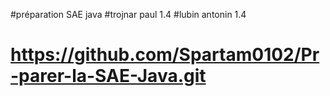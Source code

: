 #préparation SAE java
#trojnar paul 1.4
#lubin antonin 1.4
# https://github.com/Spartam0102/Pr-parer-la-SAE-Java.git
